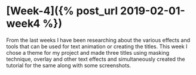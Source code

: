 # [Week-4]({% post_url 2019-02-01-week4 %})

From the last weeks I have been researching about the various effects and tools that can be used for text animation or creating the titles. This week I chose a theme for my project and made three titles using masking technique, overlay and other text effects and simultaneously created the tutorial for the same along with some screenshots. 

